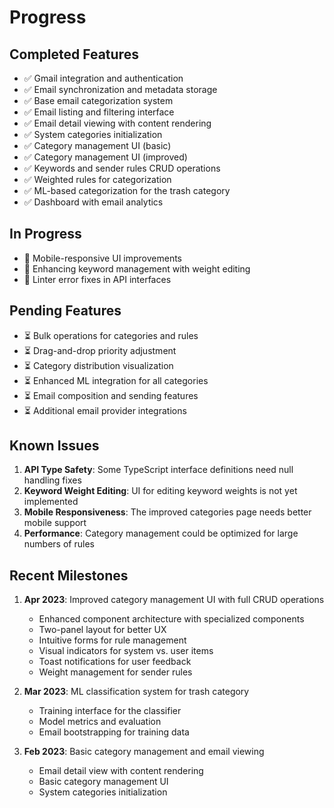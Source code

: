 # Progress

## Completed Features

- ✅ Gmail integration and authentication
- ✅ Email synchronization and metadata storage
- ✅ Base email categorization system
- ✅ Email listing and filtering interface
- ✅ Email detail viewing with content rendering
- ✅ System categories initialization
- ✅ Category management UI (basic)
- ✅ Category management UI (improved)
- ✅ Keywords and sender rules CRUD operations
- ✅ Weighted rules for categorization
- ✅ ML-based categorization for the trash category
- ✅ Dashboard with email analytics

## In Progress

- 🔄 Mobile-responsive UI improvements
- 🔄 Enhancing keyword management with weight editing
- 🔄 Linter error fixes in API interfaces

## Pending Features

- ⏳ Bulk operations for categories and rules
- ⏳ Drag-and-drop priority adjustment
- ⏳ Category distribution visualization
- ⏳ Enhanced ML integration for all categories
- ⏳ Email composition and sending features
- ⏳ Additional email provider integrations

## Known Issues

1. **API Type Safety**: Some TypeScript interface definitions need null handling fixes
2. **Keyword Weight Editing**: UI for editing keyword weights is not yet implemented
3. **Mobile Responsiveness**: The improved categories page needs better mobile support
4. **Performance**: Category management could be optimized for large numbers of rules

## Recent Milestones

1. **Apr 2023**: Improved category management UI with full CRUD operations
   - Enhanced component architecture with specialized components
   - Two-panel layout for better UX
   - Intuitive forms for rule management
   - Visual indicators for system vs. user items
   - Toast notifications for user feedback
   - Weight management for sender rules

2. **Mar 2023**: ML classification system for trash category
   - Training interface for the classifier
   - Model metrics and evaluation
   - Email bootstrapping for training data

3. **Feb 2023**: Basic category management and email viewing
   - Email detail view with content rendering
   - Basic category management UI
   - System categories initialization 